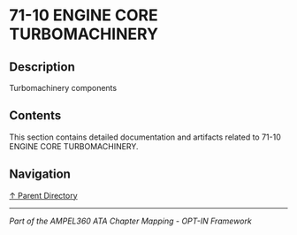 # 71-10 ENGINE CORE TURBOMACHINERY

## Description

Turbomachinery components

## Contents

This section contains detailed documentation and artifacts related to 71-10 ENGINE CORE TURBOMACHINERY.

## Navigation

[↑ Parent Directory](../README.md)

---

*Part of the AMPEL360 ATA Chapter Mapping - OPT-IN Framework*
